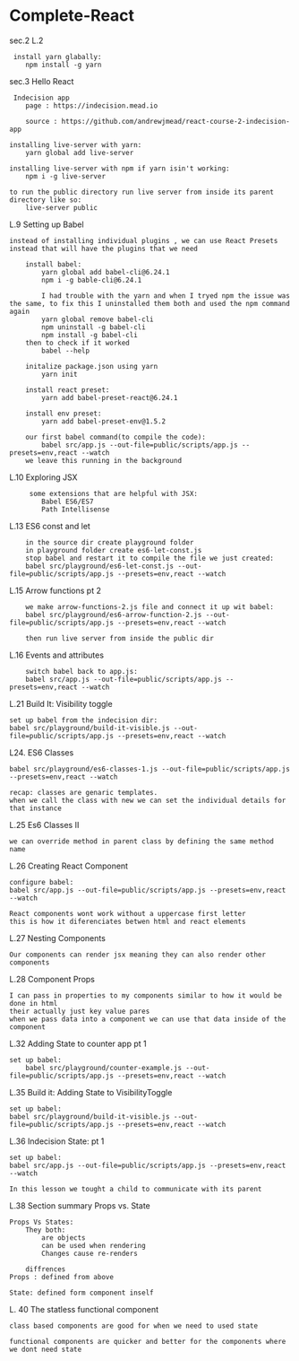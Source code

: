# Complete-React

sec.2 L.2

     install yarn glabally:
        npm install -g yarn

sec.3 Hello React

     Indecision app
        page : https://indecision.mead.io

        source : https://github.com/andrewjmead/react-course-2-indecision-app

    installing live-server with yarn:
        yarn global add live-server

    installing live-server with npm if yarn isin't working:
        npm i -g live-server

    to run the public directory run live server from inside its parent directory like so:
        live-server public

L.9 Setting up Babel

    instead of installing individual plugins , we can use React Presets instead that will have the plugins that we need

        install babel:
            yarn global add babel-cli@6.24.1
            npm i -g bable-cli@6.24.1

            I had trouble with the yarn and when I tryed npm the issue was the same, to fix this I uninstalled them both and used the npm command again
            yarn global remove babel-cli
            npm uninstall -g babel-cli 
            npm install -g babel-cli
        then to check if it worked
            babel --help

        initalize package.json using yarn
            yarn init

        install react preset:
            yarn add babel-preset-react@6.24.1

        install env preset:
            yarn add babel-preset-env@1.5.2
            
        our first babel command(to compile the code):
            babel src/app.js --out-file=public/scripts/app.js --presets=env,react --watch
        we leave this running in the background

L.10 Exploring JSX

         some extensions that are helpful with JSX:
            Babel ES6/ES7
            Path Intellisense

L.13 ES6 const and let

        in the source dir create playground folder
        in playground folder create es6-let-const.js
        stop babel and restart it to compile the file we just created:
        babel src/playground/es6-let-const.js --out-file=public/scripts/app.js --presets=env,react --watch

L.15 Arrow functions pt 2

        we make arrow-functions-2.js file and connect it up wit babel:
        babel src/playground/es6-arrow-function-2.js --out-file=public/scripts/app.js --presets=env,react --watch

        then run live server from inside the public dir

L.16 Events and attributes

        switch babel back to app.js:
        babel src/app.js --out-file=public/scripts/app.js --presets=env,react --watch

L.21 Build It: Visibility toggle

    set up babel from the indecision dir:
    babel src/playground/build-it-visible.js --out-file=public/scripts/app.js --presets=env,react --watch

L24. ES6 Classes

    babel src/playground/es6-classes-1.js --out-file=public/scripts/app.js --presets=env,react --watch

    recap: classes are genaric templates. 
    when we call the class with new we can set the individual details for that instance

L.25 Es6 Classes II

    we can override method in parent class by defining the same method name

L.26 Creating React Component

    configure babel:
    babel src/app.js --out-file=public/scripts/app.js --presets=env,react --watch

    React components wont work without a uppercase first letter
    this is how it diferenciates betwen html and react elements

L.27 Nesting Components

    Our components can render jsx meaning they can also render other components

L.28 Component Props

    I can pass in properties to my components similar to how it would be done in html
    their actually just key value pares
    when we pass data into a component we can use that data inside of the component

L.32 Adding State to counter app pt 1

    set up babel:
        babel src/playground/counter-example.js --out-file=public/scripts/app.js --presets=env,react --watch

L.35 Build it: Adding State to VisibilityToggle

    set up babel:  
    babel src/playground/build-it-visible.js --out-file=public/scripts/app.js --presets=env,react --watch

L.36 Indecision State: pt 1

    set up babel: 
    babel src/app.js --out-file=public/scripts/app.js --presets=env,react --watch

    In this lesson we tought a child to communicate with its parent

L.38 Section summary Props vs. State

    Props Vs States: 
        They both: 
            are objects
            can be used when rendering
            Changes cause re-renders
    
        diffrences
    Props : defined from above

    State: defined form component inself
        
L. 40 The statless functional component 

    class based components are good for when we need to used state

    functional components are quicker and better for the components where we dont need state



        



        